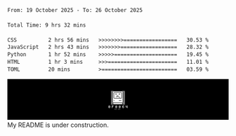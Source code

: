 <!--START_SECTION:waka-->

```txt
From: 19 October 2025 - To: 26 October 2025

Total Time: 9 hrs 32 mins

CSS          2 hrs 56 mins   >>>>>>>>=================   30.53 %
JavaScript   2 hrs 43 mins   >>>>>>>==================   28.32 %
Python       1 hr 52 mins    >>>>>====================   19.45 %
HTML         1 hr 3 mins     >>>======================   11.01 %
TOML         20 mins         >========================   03.59 %
```

<!--END_SECTION:waka-->

<img src="https://raw.githubusercontent.com/n3xta/image-hosting/main/img/202411032331174.png"/>
My README is under construction. 

